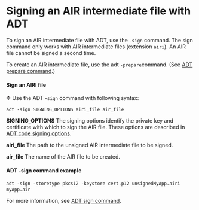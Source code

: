 # Signing an AIR intermediate file with ADT

<div>

To sign an AIR intermediate file with ADT, use the `-sign` command. The sign
command only works with AIR intermediate files (extension `airi`). An AIR file
cannot be signed a second time.

To create an AIR intermediate file, use the adt `-prepare`command. (See
[ADT prepare command](WS901d38e593cd1bac1e63e3d128fc240122-7fff.html).)

<div>

#### Sign an AIRI file

<div>

![](../img/dingbat.png) Use the ADT -`sign` command with following syntax:

    adt -sign SIGNING_OPTIONS airi_file air_file

**SIGNING_OPTIONS** The signing options identify the private key and certificate
with which to sign the AIR file. These options are described in
[ADT code signing options](WS5b3ccc516d4fbf351e63e3d118666ade46-7f72.html).

**airi_file** The path to the unsigned AIR intermediate file to be signed.

**air_file** The name of the AIR file to be created.

</div>

</div>

<div>

#### ADT -sign command example

    adt -sign -storetype pkcs12 -keystore cert.p12 unsignedMyApp.airi myApp.air

For more information, see
[ADT sign command](WS901d38e593cd1bac1e63e3d128fc240122-7ffe.html).

</div>

</div>

<div>

<div>

</div>

</div>
